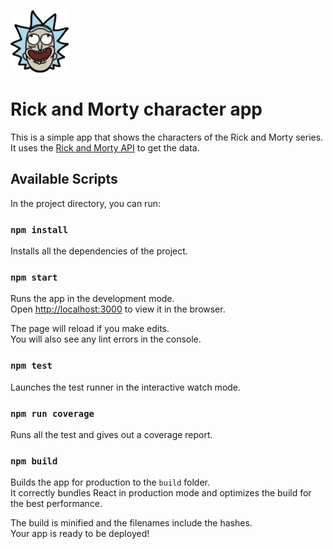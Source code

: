 <p>
    <img src="public/Subject.png" alt="Rick and Morty Logo" height="100">
</p>

# Rick and Morty character app

This is a simple app that shows the characters of the Rick and Morty series. It uses the [Rick and Morty API](https://rickandmortyapi.com) to get the data.

## Available Scripts

In the project directory, you can run:

### `npm install `

Installs all the dependencies of the project.

### `npm start`

Runs the app in the development mode.\
Open [http://localhost:3000](http://localhost:3000) to view it in the browser.

The page will reload if you make edits.\
You will also see any lint errors in the console.

### `npm test`

Launches the test runner in the interactive watch mode.

### `npm run coverage`

Runs all the test and gives out a coverage report.

### `npm build`

Builds the app for production to the `build` folder.\
It correctly bundles React in production mode and optimizes the build for the best performance.

The build is minified and the filenames include the hashes.\
Your app is ready to be deployed!

